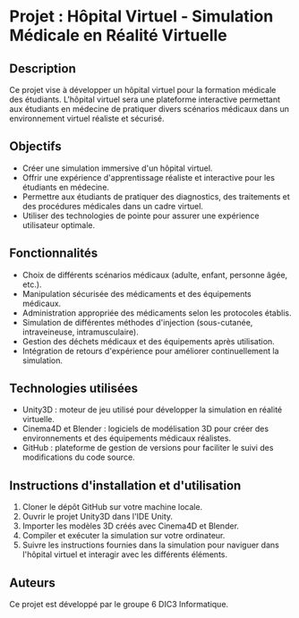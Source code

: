 # Projet : Hôpital Virtuel - Simulation Médicale en Réalité Virtuelle

## Description
Ce projet vise à développer un hôpital virtuel pour la formation médicale des étudiants. L'hôpital virtuel sera une plateforme interactive permettant aux étudiants en médecine de pratiquer divers scénarios médicaux dans un environnement virtuel réaliste et sécurisé.

## Objectifs
- Créer une simulation immersive d'un hôpital virtuel.
- Offrir une expérience d'apprentissage réaliste et interactive pour les étudiants en médecine.
- Permettre aux étudiants de pratiquer des diagnostics, des traitements et des procédures médicales dans un cadre virtuel.
- Utiliser des technologies de pointe pour assurer une expérience utilisateur optimale.

## Fonctionnalités
- Choix de différents scénarios médicaux (adulte, enfant, personne âgée, etc.).
- Manipulation sécurisée des médicaments et des équipements médicaux.
- Administration appropriée des médicaments selon les protocoles établis.
- Simulation de différentes méthodes d'injection (sous-cutanée, intraveineuse, intramusculaire).
- Gestion des déchets médicaux et des équipements après utilisation.
- Intégration de retours d'expérience pour améliorer continuellement la simulation.

## Technologies utilisées
- Unity3D : moteur de jeu utilisé pour développer la simulation en réalité virtuelle.
- Cinema4D et Blender : logiciels de modélisation 3D pour créer des environnements et des équipements médicaux réalistes.
- GitHub : plateforme de gestion de versions pour faciliter le suivi des modifications du code source.

## Instructions d'installation et d'utilisation
1. Cloner le dépôt GitHub sur votre machine locale.
2. Ouvrir le projet Unity3D dans l'IDE Unity.
3. Importer les modèles 3D créés avec Cinema4D et Blender.
4. Compiler et exécuter la simulation sur votre ordinateur.
5. Suivre les instructions fournies dans la simulation pour naviguer dans l'hôpital virtuel et interagir avec les différents éléments.

## Auteurs
Ce projet est développé par le groupe 6 DIC3 Informatique.
